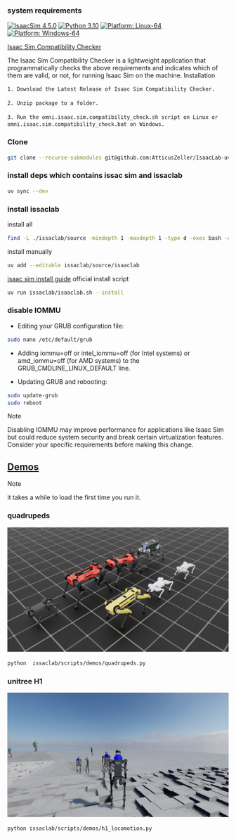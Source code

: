 ### system requirements

[![IsaacSim 4.5.0](https://img.shields.io/badge/IsaacSim-4.5.0-silver.svg)](https://developer.nvidia.com/isaac-sim)
[![Python 3.10](https://img.shields.io/badge/python-3.10-blue.svg)](https://www.python.org/downloads/release/python-31013/)
[![Platform: Linux-64](https://img.shields.io/badge/platform-linux--64-orange.svg)](https://releases.ubuntu.com/20.04/)
[![Platform: Windows-64](https://img.shields.io/badge/platform-windows--64-orange.svg)](https://www.microsoft.com/en-ca/windows/windows-11)

[Isaac Sim Compatibility Checker](https://docs.isaacsim.omniverse.nvidia.com/4.5.0/installation/requirements.html#id6)

The Isaac Sim Compatibility Checker is a lightweight application that programmatically checks the above requirements and indicates which of them are valid, or not, for running Isaac Sim on the machine.
Installation

    1. Download the Latest Release of Isaac Sim Compatibility Checker.

    2. Unzip package to a folder.

    3. Run the omni.isaac.sim.compatibility_check.sh script on Linux or omni.isaac.sim.compatibility_check.bat on Windows.

### Clone

```bash
git clone --recurse-submodules git@github.com:AtticusZeller/IsaacLab-uv.git
```

### install deps which contains issac sim and issaclab

```bash
uv sync --dev
```

### install issaclab

install all

```bash
find -L ./issaclab/source -mindepth 1 -maxdepth 1 -type d -exec bash -c 'if [ -f "$1/setup.py" ]; then echo "Installing: $1"; uv add --editable "$1"; fi' _ {} \;
```

install manually

```bash
uv add --editable issaclab/source/isaaclab
```

[isaac sim install guide](https://isaac-sim.github.io/IsaacLab/main/source/setup/quickstart.html)
official install script

```bash
uv run issaclab/isaaclab.sh --install
```

### disable IOMMU

* Editing your GRUB configuration file:

```bash
sudo nano /etc/default/grub
```

* Adding iommu=off or intel_iommu=off (for Intel systems) or amd_iommu=off (for AMD systems) to the GRUB_CMDLINE_LINUX_DEFAULT line.

* Updating GRUB and rebooting:

```bash
sudo update-grub
sudo reboot
```

> [!Note]
> Disabling IOMMU may improve performance for applications like Isaac Sim but could reduce system security and break certain virtualization features. Consider your specific requirements before making this change.

## [Demos](https://isaac-sim.github.io/IsaacLab/main/source/overview/showroom.html)

> [!NOTE]
> it takes a while to load the first time you run it.

### quadrupeds

![dogs](assets/dogs.png)

```bash
python  issaclab/scripts/demos/quadrupeds.py
```

### unitree H1

![h1](assets/h1.png)

```bash
python issaclab/scripts/demos/h1_locomotion.py
```
